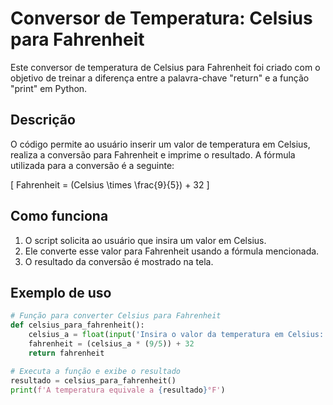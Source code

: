 # Conversor de Temperatura: Celsius para Fahrenheit

Este conversor de temperatura de Celsius para Fahrenheit foi criado com o objetivo de treinar a diferença entre a palavra-chave "return" e a função "print" em Python.

## Descrição

O código permite ao usuário inserir um valor de temperatura em Celsius, realiza a conversão para Fahrenheit e imprime o resultado. A fórmula utilizada para a conversão é a seguinte:

\[
Fahrenheit = (Celsius \times \frac{9}{5}) + 32
\]

## Como funciona

1. O script solicita ao usuário que insira um valor em Celsius.
2. Ele converte esse valor para Fahrenheit usando a fórmula mencionada.
3. O resultado da conversão é mostrado na tela.

## Exemplo de uso

```python
# Função para converter Celsius para Fahrenheit
def celsius_para_fahrenheit():
    celsius_a = float(input('Insira o valor da temperatura em Celsius: '))
    fahrenheit = (celsius_a * (9/5)) + 32
    return fahrenheit

# Executa a função e exibe o resultado
resultado = celsius_para_fahrenheit()
print(f'A temperatura equivale a {resultado}°F')
